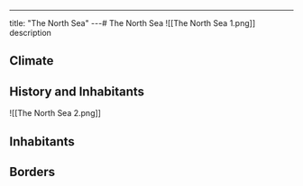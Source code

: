 ---
title: "The North Sea"
---# The North Sea
![[The North Sea 1.png]]
description

## Climate

## History and Inhabitants
![[The North Sea 2.png]]

## Inhabitants

## Borders